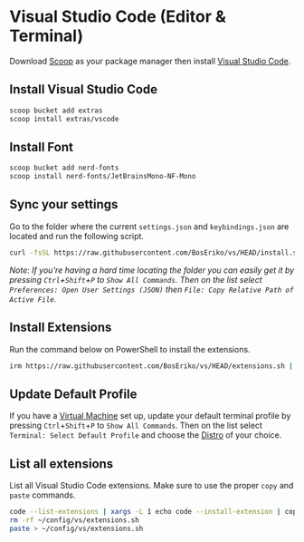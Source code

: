 # Visual Studio Code (Editor & Terminal)
Download [Scoop](https://github.com/BosEriko/scoop) as your package manager then install [Visual Studio Code](https://scoop.sh/#/apps?q=vscode).

## Install Visual Studio Code
```sh
scoop bucket add extras
scoop install extras/vscode
```

## Install Font
```sh
scoop bucket add nerd-fonts
scoop install nerd-fonts/JetBrainsMono-NF-Mono
```

## Sync your settings
Go to the folder where the current `settings.json` and `keybindings.json` are located and run the following script.
```sh
curl -fsSL https://raw.githubusercontent.com/BosEriko/vs/HEAD/install.sh | sh
```

_Note: If you're having a hard time locating the folder you can easily get it by pressing `Ctrl`+`Shift`+`P` to `Show All Commands`. Then on the list select `Preferences: Open User Settings (JSON)` then `File: Copy Relative Path of Active File`._

## Install Extensions
Run the command below on PowerShell to install the extensions.
```sh
irm https://raw.githubusercontent.com/BosEriko/vs/HEAD/extensions.sh | iex
```

## Update Default Profile
If you have a [Virtual Machine](https://github.com/BosEriko/wsl) set up, update your default terminal profile by pressing `Ctrl`+`Shift`+`P` to `Show All Commands`. Then on the list select `Terminal: Select Default Profile` and choose the [Distro](https://github.com/BosEriko/ubuntu) of your choice.

## List all extensions
List all Visual Studio Code extensions. Make sure to use the proper `copy` and `paste` commands.
```sh
code --list-extensions | xargs -L 1 echo code --install-extension | copy
rm -rf ~/config/vs/extensions.sh
paste > ~/config/vs/extensions.sh
```